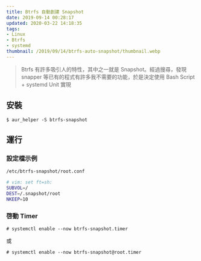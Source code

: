 ```yaml
---
title: Btrfs 自動創建 Snapshot
date: 2019-09-14 00:28:17
updated: 2020-03-22 14:18:35
tags: 
- Linux
- Btrfs
- systemd
thumbnail: /2019/09/14/btrfs-auto-snapshot/thumbnail.webp
---
```


> Btrfs 有許多吸引人的特性，其中之一就是 Snapshot。經過搜尋，發現 snapper 等已有的程式有許多我不需要的功能，於是決定使用 Bash Script + systemd Unit 實現
> <!-- more -->

## 安裝

`$ aur_helper -S btrfs-snapshot`

## 運行

### 設定檔示例

```bash
/etc/btrfs-snapshot/root.conf

# vim: set ft=sh:
SUBVOL=/
DEST=/.snapshot/root
NKEEP=10
```

### 啓動 Timer

`# systemctl enable --now btrfs-snapshot.timer`

或

`# systemctl enable --now btrfs-snapshot@root.timer`

